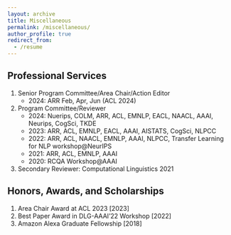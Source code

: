 ```yaml
---
layout: archive
title: Miscellaneous
permalink: /miscellaneous/
author_profile: true
redirect_from:
  - /resume
---
```


<h2>Professional Services</h2>
<ol>
	<li> Senior Program Committee/Area Chair/Action Editor
		<ul>
			<li>2024: ARR Feb, Apr, Jun (ACL 2024)</li>
    	</ul>
	</li>
	<li> Program Committee/Reviewer
		<ul>
			<li>2024: Nuerips, COLM, ARR, ACL, EMNLP, EACL, NAACL, AAAI, Neurips, CogSci, TKDE </li>
			<li>2023: ARR, ACL, EMNLP, EACL, AAAI, AISTATS, CogSci, NLPCC </li>
			<li>2022: ARR, ACL, NAACL, EMNLP, AAAI, NLPCC, Transfer Learning for NLP workshop@NeurIPS</li>
			<li>2021: ARR, ACL, EMNLP, AAAI </li>
			<li>2020: RCQA Workshop@AAAI  </li>
    		</ul>
	</li>
	<li> Secondary Reviewer: Computational Linguistics 2021 </li>
</ol>

<h2>Honors, Awards, and Scholarships</h2>
<ol>
	<li> Area Chair Award at ACL 2023 [2023] </li>
	<li> Best Paper Award in DLG-AAAI’22 Workshop [2022] </li>
	<li> Amazon Alexa Graduate Fellowship [2018] </li>
</ol>



